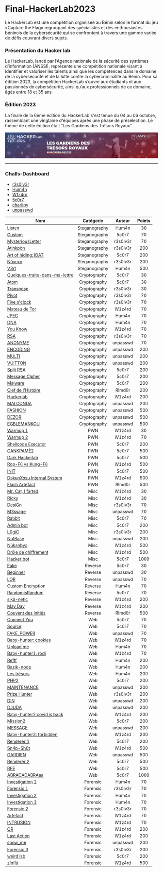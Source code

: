 # Final-HackerLab2023

Le HackerLab est une compétition organisée au Bénin selon le format du jeu «Capture the Flag» regroupant des spécialistes et des enthousiastes béninois de la cybersécurité qui se confrontent à travers une gamme variée de défis couvrant divers sujets. 

### Présentation du Hacker lab
Le HackerLab, lancé par l’Agence nationale de la sécurité des systèmes d’information (ANSSI), représente une compétition nationale visant à identifier et valoriser les talents ainsi que les compétences dans le domaine de la cybersécurité et de la lutte contre la cybercriminalité au Bénin. Pour sa édition 2023, la compétition HackerLab s’ouvre aux étudiants et aux passionnés de cybersécurité, ainsi qu’aux professionnels de ce domaine, âgés entre 18 et 35 ans

### Édition 2023
La finale de la 6ème édition du HackerLab s'est tenue du 04 au 06 octobre, rassemblant une vingtaine d'équipes après une phase de présélection. Le thème de cette édition était "Les Gardiens des Trésors Royaux"

![HackerLab](Images/asinbenin_cover.jpeg)

-------------------------------------------------------------------
### Challs-Dashboard
- [r3s0lv3r]()
- [Hum4n](https://www.linkedin.com/in/hored-sossou-70792b114/) 
- [W1z4rd](https://www.linkedin.com/in/emmanuel-hemadou-902725190/)
- [5c0r7](https://www.linkedin.com/in/adonishomevo) 
- [charlipy](https://www.linkedin.com/in/agossou-eliphele-charli/) 
- [unpasswd](https://www.linkedin.com/in/arafat-lassissi-1883aa215/) 

| Nom                                                              | Catégorie     | Auteur     | Points |
|------------------------------------------------------------------|:-------------:|:----------:|:------:|
| [Listen](Final-HackerLab2023/Steganography/Steganography/Listen.md)                                    | Steganography          | Hum4n   | 30     |
| [Custom](Custom.md)                                            | Steganography          | 5c0r7   | 70     |
| [MysteriousLetter](Final-HackerLab2023/Steganography/Steganography/MysteriousLetter.md)                                    | Steganography        | r3s0lv3r   | 70     |
| [Atinkpòn](Atinkpòn.md)                                        | Steganography        | r3s0lv3r   | 200     |
| [Art of hiding: IDAT](Art-of-hiding-IDAT.md)                              | Steganography        | 5c0r7   | 200     |
| [Nùxoxo](Cryptography/Nùxoxo.md)                              | Steganography        | r3s0lv3r    | 200     |
| [V3rt](Steganography/V3rt)                                    | Steganography        | Hum4n | 500    |
| [Quelques-traits-dans-ma-lettre](Cryptography/Quelques-traits-dans-ma-lettre.md)                                        | Cryptography        | 5c0r7 | 30    |
| [Atom](Cryptography/Atom.md)                                     |Cryptography      | 5c0r7   | 30     |
| [Transpose](Cryptography/Transpose.md)                       |Cryptography      | r3s0lv3r      | 30     |
| [Pivot](Cryptography/Pivot.md)                               | Cryptography     | r3s0lv3r   | 70     |
| [Five o'clock](Cryptography/Five-o'clock.md)                       | Cryptography     |r3s0lv3r       | 70     |
| [Mateau de Tor](Cryptography/Mateau-de-Tor.md)                       | Cryptography     | W1z4rd      | 70    |
| [JPEG](Cryptography/JPEG.md)               | Cryptography     | Hum4n      | 70    |
| [DNA](Cryptography/DNA.md)               | Cryptography     |  Hum4n     | 70    |
| [You Know](Cryptography/You-Know.md)               | Cryptography     | W1z4rd      | 70    |
| [RSA](Cryptography/RSA.md)                                             |  Cryptography        | r3s0lv3r   | 70      |
| [ANONYME](Cryptography/ANONYME.md)                                       | Cryptography         | unpasswd     | 70     |
| [ENCODING](Cryptography/ENCODING.md)                 | Cryptography         | unpasswd      | 200     |
| [MULTI](OSINT/MULTI.md)                                   | Cryptography         |unpasswd      | 200    |
| [VUITTON](Cryptography/VUITTON.md)                                         | Cryptography           | unpasswd   | 200     |
| [Split RSA](Cryptography/Split-RSA.md)                                           | Cryptography           | 5c0r7     | 200    |
| [Message Cipher](Cryptography/Message-Cipher.md)                                     | Cryptography           | 5c0r7   | 200    |
| [Malware](Cryptography/Malware.md)                           | Cryptography           | 5c0r7     | 200    |
| [Clef de l'Histoire](Cryptography/Clef-de-l'Histoire.md)                          | Cryptography           | R!md0r     | 200    |
| [Hackerlab](Cryptography/Hackerlab.md)                   | Cryptography           | W1z4rd     | 200    |
| [MALCONDA](Cryptography/MALCONDA.md)                 | Cryptography       | unpasswd      | 200    |
| [FASHION](Cryptography/FASHION.md)                                         |Cryptography        | unpasswd   | 500    |
| [DEZOR](Cryptography/DEZOR.md)                    | Cryptography       | unpasswd     | 500    |
| [EGBLEMANKOU](Cryptography/EGBLEMANKOU.md)                                         |Cryptography       | unpasswd    | 500    |
| [Warmup 1](Cryptography/Warmup-1.md)                           | PWN       |  W1z4rd    | 30    |
| [Warmup 2](PWN/Warmup-2)                                  | PWN      |W1z4rd      | 70     |
| [Shellcode Executor](PWN/Shellcode-Executor.md)                                      | PWN      | 5c0r7   | 200     |
| [GANKPAMÈ2](PWN/GANKPAMÈ2.md)                       | PWN | 5c0r7   | 500     |
| [Dark Hackerlab](PWN/Dark-Hackerlab.md)  | PWN | 5c0r7       | 500     |
| [Rop-Fû vs Kung-Fû](PWN/Rop-Fu-Vs-Kung-Fu.md)                   | PWN | W1z4rd       | 500     |
| [INIT](PWN/INIT)   | PWN |  5c0r7      | 500    |
| [DɔkunXɔsu Internal System](Steganography/DɔkunXɔsu-Internal-System.md)              | PWN | W1z4rd       | 500    |
| [Flash Artefact](PWN/Flash-Artefact.md)                                         | PWN           | R!md0r   | 500     |
| [Mr. Cat, I farted](Misc/Mr.Cat,I-farted.md)                                     | Misc           | W1z4rd   | 30     |
| [Ricky](PWN/Ricky.md)                                   | Misc           | W1z4rd     | 30     |
| [DesiGn](Misc/DesiGn.md)                         | Misc           |  r3s0lv3r     | 70    |
| [M3ssage](Misc/M3ssage.md)                                     | Misc           | unpasswd   | 70    |
| [Rabbit](Web/Rabbit.md)                                           | Misc           | 5c0r7   | 70    |
| [Admin bot](Misc/Adminbot.md)                                           | Misc           | 5c0r7   | 200    |
| [L0giC](Misc/L0giC)                          | Misc           | r3s0lv3r      | 200    |
| [NotBase](Misc/NotBase.md)                              | Misc           | unpasswd      | 200    |
| [Nùkanbyɔ](Misc/Nùkanbyɔ.md)                               | Misc           | W1z4rd      | 500    |
| [Drôle de chiffrement](Misc/Drôle-de-chiffrement.md)                                         | Misc       | W1z4rd      | 500    |
| [Hacker bot](Misc/Hacker-bot.md)                           | Misc       | 5c0r7      | 1000    |
| [Fake](Reverse/Fake.md)                                  | Reverse     | 5c0r7     | 30     |
| [Beginner](Reverse/Beginner.md)                                      | Reverse      | unpasswd   | 30     |
| [LOR](Reverse/LOR.md)                       | Reverse | unpasswd   | 70     |
| [Custom Encryption](Reverse/Custom-Encryption.md)  | Reverse | Hum4n       | 70     |
| [RandomisRandom](Reverse/RandomisRandom.md)                   |Reverse  | 5c0r7       | 70     |
| [siká-netic](Reverse/siká-netic.md)   | Reverse | W1z4rd       | 200    |
| [May Day](Steganography/MayDay.md)              | Reverse | W1z4rd        | 200    |
| [Couvent des Initiés](Reverse/Couvent-des-Initiés.md)                                         | Reverse           | R!md0r   | 500     |
| [Connect You](Web/ConnectYou.md)                                     | Web           | 5c0r7    | 70     |
| [Source](Web/Source.md)                                   | Web           | 5c0r7      | 70     |
| [FAKE_POWER](Web/FAKE_POWER.md)                         | Web           | unpasswd      | 70    |
| [Baby-hunter: cookies](Web/Baby-hunter-cookies.md)                                     | Web           | W1z4rd   | 70    |
| [Upload me](Web/Upload-me.md)                                           | Web           | Hum4n   | 70    |
| [Baby-hunter1: rodi](Web/Baby-hunter1-rodi.md)                                           | Web           | W1z4rd    | 70    |
| [Refff](Web/Refff.md)                          | Web           |  Hum4n     | 200    |
| [Bazik-node](Web/Bazik-node.md)                              | Web           |   Hum4n    | 200    |
| [Les trésors](Web/Les-trésors.md)                               | Web           |  Hum4n     | 200    |
| [PHP2](Web/PHP2.md)                               | Web           |  5c0r7      | 200    |
| [MAINTENANCE](Web/MAINTENANCE.md)                                         | Web       | unpasswd     | 200    |
| [Prize Hunter](Reverse/Prize-Hunter.md)                           | Web       |r3s0lv3r      | 200    |
| [DIN](Web/DIN.md)                                  | Web      | unpasswd      | 200     |
| [DJUDA](Web/DJUDA.md)                                      | Web      | unpasswd   | 200     |
| [Baby-hunter2:covid is back](Web/Baby-hunter2-covid-is-back.md)                       | Web | W1z4rd   | 200     |
| [Mission2](Web/Mission2.md)  | Web | 5c0r7        | 200     |
| [MESSAGE](Web/MESSAGE.md)                   | Web | unpasswd       | 200     |
| [Baby-hunter3: forbidden](Web/Baby-hunter3-forbidden.md)   | Web | W1z4rd       | 200    |
| [Renderer 1](Web/Renderer-1.md)              | Web | 5c0r7       | 200    |
| [Sn4p-Sh0t](Web/Sn4p-Sh0t.md)                                         | Web           | W1z4rd   | 500     |
| [GARDIEN](Web/GARDIEN.md)                                     | Web           | unpasswd   | 500     |
| [Renderer 2](Web/Renderer-2.md)                                   | Web           | 5c0r7       | 500     |
| [RFE](Web/RFE.md)                         | Web           |  5c0r7      | 500    |
| [ABRACADABRAaa](Web/ABRACADABRAaa.md)                                     | Web           | 5c0r7   | 1000    |
| [Investigation 1](Forensic/Investigation-1.md)                                           | Forensic           |  Hum4n | 70    |
| [Forensic 1](Forensic/Forensic-1.md)                                           | Forensic           | r3s0lv3r   | 70    |
| [Investigation 2](Forensic/Investigation-2.md)                          | Forensic           |  Hum4n     | 70    |
| [Investigation 3](Forensic/Investigation-3.md)                              | Forensic           | Hum4n      | 70    |
| [Forensic 2](Forensic/Forensic-2.md)                               | Forensic           | r3s0lv3r      | 70    |
| [Artefact](FOrensic/Artefact.md)                       | Forensic |W1z4rd   | 70     |
| [INTRUSION](Forensic/INTRUSION.md)  | Forensic | W1z4rd       | 70     |
| [QR](Forensic/QR.md)                   | Forensic |  W1z4rd      | 200     |
| [Last Action](Forensic/Last-Action.md)   | Forensic |W1z4rd     | 200    |
| [show_me](Forensic/show_me.md)              | Forensic | unpasswd       | 200    |
| [Forensic 3](Forensic/Forensic-3.md)                                         | Forensic           | r3s0lv3r     | 200     |
| [weird lsb](Forensic/weird-lsb.md)                                     | Forensic           |5c0r7    | 200     |
| [zǐnflú](Forensic/zǐnflú.md)                                   | Forensic           | W1z4rd      | 500     |
